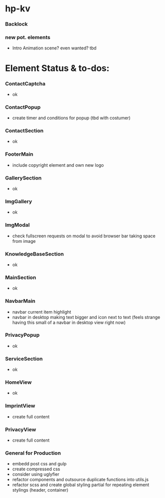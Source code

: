# hp-kv

### Backlock

### new pot. elements

- Intro Animation scene? even wanted? tbd

# Element Status & to-dos:

### ContactCaptcha

- ok

### ContactPopup

- create timer and conditions for popup (tbd with costumer)

### ContactSection

- ok

### FooterMain

- include copyright element and own new logo

### GallerySection

- ok

### ImgGallery

- ok

### ImgModal

- check fullscreen requests on modal to avoid browser bar taking space from image

### KnowledgeBaseSection

- ok

### MainSection

- ok

### NavbarMain

- navbar current item highlight
- navbar in desktop making text bigger and icon next to text (feels strange having this small of a navbar in desktop view right now)

### PrivacyPopup

- ok

### ServiceSection

- ok

### HomeView

- ok

### ImprintView

- create full content

### PrivacyView

- create full content

### General for Production

- embedd post css and gulp
- create compressed css
- consider using uglyfier
- refactor components and outsource duplicate functions into utils.js
- refactor scss and create global styling partial for repeating element stylings (header, container)
